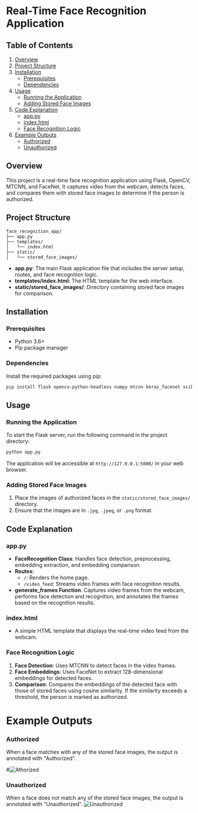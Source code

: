 # Real-Time Face Recognition Application

## Table of Contents
1. [Overview](#overview)
2. [Project Structure](#project-structure)
3. [Installation](#installation)
   - [Prerequisites](#prerequisites)
   - [Dependencies](#dependencies)
4. [Usage](#usage)
   - [Running the Application](#running-the-application)
   - [Adding Stored Face Images](#adding-stored-face-images)
5. [Code Explanation](#code-explanation)
   - [app.py](#app.py)
   - [index.html](#index.html)
   - [Face Recognition Logic](#face-recognition-logic)
6. [Example Outputs](#example-outputs)
   - [Authorized](#authorized)
   - [Unauthorized](#unauthorized)

## Overview
This project is a real-time face recognition application using Flask, OpenCV, MTCNN, and FaceNet. It captures video from the webcam, detects faces, and compares them with stored face images to determine if the person is authorized.

## Project Structure
```
face_recognition_app/
├── app.py
├── templates/
│   └── index.html
├── static/
│   └── stored_face_images/
```

- **app.py**: The main Flask application file that includes the server setup, routes, and face recognition logic.
- **templates/index.html**: The HTML template for the web interface.
- **static/stored_face_images/**: Directory containing stored face images for comparison.

## Installation

### Prerequisites
- Python 3.6+
- Pip package manager

### Dependencies
Install the required packages using pip:
```bash
pip install flask opencv-python-headless numpy mtcnn keras_facenet scikit-learn
```

## Usage

### Running the Application
To start the Flask server, run the following command in the project directory:
```bash
python app.py
```

The application will be accessible at `http://127.0.0.1:5000/` in your web browser.

### Adding Stored Face Images
1. Place the images of authorized faces in the `static/stored_face_images/` directory.
2. Ensure that the images are in `.jpg`, `.jpeg`, or `.png` format.

## Code Explanation

### app.py
- **FaceRecognition Class**: Handles face detection, preprocessing, embedding extraction, and embedding comparison.
- **Routes**:
  - `/`: Renders the home page.
  - `/video_feed`: Streams video frames with face recognition results.
- **generate_frames Function**: Captures video frames from the webcam, performs face detection and recognition, and annotates the frames based on the recognition results.

### index.html
- A simple HTML template that displays the real-time video feed from the webcam.

### Face Recognition Logic
1. **Face Detection**: Uses MTCNN to detect faces in the video frames.
2. **Face Embeddings**: Uses FaceNet to extract 128-dimensional embeddings for detected faces.
3. **Comparison**: Compares the embeddings of the detected face with those of stored faces using cosine similarity. If the similarity exceeds a threshold, the person is marked as authorized.


# Example Outputs

### Authorized
When a face matches with any of the stored face images, the output is annotated with "Authorized".

#![Athorized](https://github.com/user-attachments/assets/347a30fe-9432-4083-be4f-16f618d1a41f)

### Unauthorized
When a face does not match any of the stored face images, the output is annotated with "Unauthorized".
![Unauthorized](https://github.com/user-attachments/assets/3b9dfbee-8f66-4887-9436-b9541e01907e)

